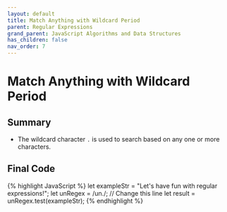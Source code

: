 ```yaml
---
layout: default
title: Match Anything with Wildcard Period
parent: Regular Expressions
grand_parent: JavaScript Algorithms and Data Structures
has_children: false
nav_order: 7
---
```

# Match Anything with Wildcard Period
## Summary
- The wildcard character `.` is used to search based on any one or more characters.

## Final Code

{% highlight JavaScript %}
let exampleStr = "Let's have fun with regular expressions!";
let unRegex = /un./; // Change this line
let result = unRegex.test(exampleStr);
{% endhighlight %}